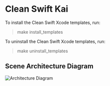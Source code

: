 # Clean Swift Kai

To install the Clean Swift Xcode templates, run:

> make install_templates

To uninstall the Clean Swift Xcode templates, run:

> make uninstall_templates

## Scene Architecture Diagram

![Architecture Diagram](https://github.com/Jerem42/CleanSwiftTemplatesKai/blob/master/CleanSwiftKaiArchiDiagram.png)
